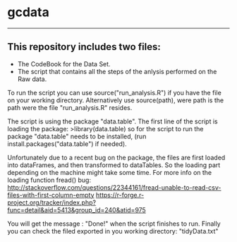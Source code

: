 # gcdata
------

## This repository includes two files:
- The CodeBook for the Data Set.
- The script that contains all the steps of the anlysis performed on the Raw data.

To run the script you can use source("run_analysis.R") if you have the file on your working directory.
Alternatively use source(path), were path is the path were the file "run_analysis.R" resides.

The script is using the package "data.table".
The first line of the script is loading the package: >library(data.table)
so for the script to run the package "data.table" needs to be installed, (run install.packages("data.table") if needed).

Unfortunately due to a recent bug on the package, the files are first loaded into dataFrames, and then transformed to dataTables. So the loading part depending on the machine might take some time.
For more info on the loading function fread() bug:
http://stackoverflow.com/questions/22344161/fread-unable-to-read-csv-files-with-first-column-empty
https://r-forge.r-project.org/tracker/index.php?func=detail&aid=5413&group_id=240&atid=975

You will get the message : "Done!" when the script finishes to run.
Finally you can check the filed exported in you working directory: "tidyData.txt"
